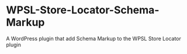 # WPSL-Store-Locator-Schema-Markup
A WordPress plugin that add Schema Markup to the WPSL Store Locator plugin
